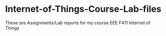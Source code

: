 # Internet-of-Things-Course-Lab-files
These are Assignments/Lab reports for my course EEE F411 Internet of Things 

